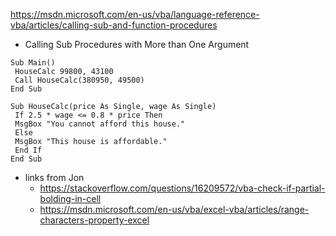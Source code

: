 https://msdn.microsoft.com/en-us/vba/language-reference-vba/articles/calling-sub-and-function-procedures

* Calling Sub Procedures with More than One Argument
```
Sub Main()
 HouseCalc 99800, 43100
 Call HouseCalc(380950, 49500)
End Sub

Sub HouseCalc(price As Single, wage As Single)
 If 2.5 * wage <= 0.8 * price Then
 MsgBox "You cannot afford this house."
 Else
 MsgBox "This house is affordable."
 End If
End Sub
```


* links from Jon
  * https://stackoverflow.com/questions/16209572/vba-check-if-partial-bolding-in-cell
  * https://msdn.microsoft.com/en-us/vba/excel-vba/articles/range-characters-property-excel

